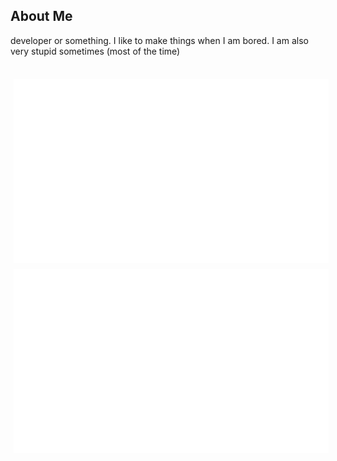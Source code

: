 ## About Me
developer or something. I like to make things when I am bored. I am also very stupid sometimes (most of the time)

<span style="width: 100%; margin: 45px">
  <img style="float: left; padding: 5px" src="https://github.com/Tygo2008/Tygo2008/blob/master/generated/overview.svg#gh-dark-mode-only">
  <img style="float: left; padding: 5px" src="https://github.com/Tygo2008/Tygo2008/blob/master/generated/languages.svg#gh-dark-mode-only">
</span>
